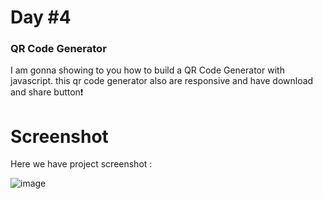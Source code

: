 # Day #4

### QR Code Generator
I am gonna showing to you how to build a QR Code Generator with javascript. this qr code generator also are responsive and have download and share button❗️

# Screenshot
Here we have project screenshot :

![image](https://github.com/SelcukOzbilgi/100-days-of-javascript/assets/139876996/e7e1bb0e-66d6-4ec2-a025-efd06563f85c)

